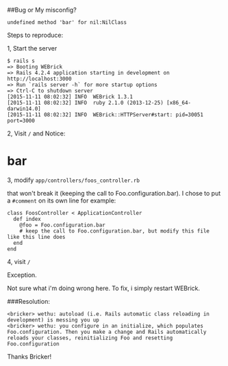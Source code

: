 
##Bug or My misconfig?

`undefined method 'bar' for nil:NilClass`

Steps to reproduce:

1, Start the server

```
$ rails s
=> Booting WEBrick
=> Rails 4.2.4 application starting in development on http://localhost:3000
=> Run `rails server -h` for more startup options
=> Ctrl-C to shutdown server
[2015-11-11 08:02:32] INFO  WEBrick 1.3.1
[2015-11-11 08:02:32] INFO  ruby 2.1.0 (2013-12-25) [x86_64-darwin14.0]
[2015-11-11 08:02:32] INFO  WEBrick::HTTPServer#start: pid=30051 port=3000
```

2, Visit `/` and Notice: <h1> bar </h1>

3, modify `app/controllers/foos_controller.rb` 

that won't break it (keeping the call to Foo.configuration.bar). I chose to put a `#comment` on its own line
for example:
```
class FoosController < ApplicationController
  def index
    @foo = Foo.configuration.bar
    # keep the call to Foo.configuration.bar, but modify this file like this line does
  end
end
```

4, visit `/` 

Exception.

Not sure what i'm doing wrong here. To fix, i simply restart WEBrick.

###Resolution:

```
<bricker> wethu: autoload (i.e. Rails automatic class reloading in development) is messing you up
<bricker> wethu: you configure in an initialize, which populates Foo.configuration. Then you make a change and Rails automatically reloads your classes, reinitializing Foo and resetting Foo.configuration
```

Thanks Bricker!

